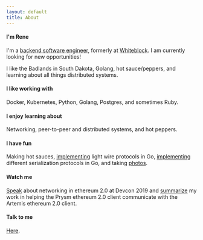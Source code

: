 ```yaml
---
layout: default
title: About
---
```


#### I'm Rene

I'm a [backend software engineer](https://github.com/renaynay), formerly at [Whiteblock](https://whiteblock.io/). I am currently looking for new opportunities! 

I like the Badlands in South Dakota, Golang, hot sauce/peppers, and learning about all things distributed systems.

#### I like working with
Docker, Kubernetes, Python, Golang, Postgres, and sometimes Ruby.

#### I enjoy learning about
Networking, peer-to-peer and distributed systems, and hot peppers.

#### I have fun
Making hot sauces, [implementing](https://github.com/renaynay/go-hobbits) light wire protocols in Go, [implementing](https://github.com/renaynay/go-canonical-serialization) different serialization protocols in Go, and taking [photos](https://www.instagram.com/renenayman/).

#### Watch me
[Speak](https://www.youtube.com/watch?v=ebh3Y1vHQBo) about networking in ethereum 2.0 at Devcon 2019 and [summarize](https://www.youtube.com/watch?v=oJfq5SHlX_A&t=1s) my work in helping the Prysm ethereum 2.0 client communicate with the Artemis ethereum 2.0 client.

#### Talk to me
[Here](mailto:renelubov.dev@gmail.com).

